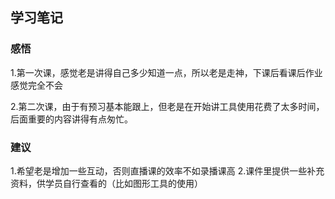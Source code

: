 ## 学习笔记

### 感悟
1.第一次课，感觉老是讲得自己多少知道一点，所以老是走神，下课后看课后作业感觉完全不会

2.第二次课，由于有预习基本能跟上，但老是在开始讲工具使用花费了太多时间，后面重要的内容讲得有点匆忙。

### 建议
1.希望老是增加一些互动，否则直播课的效率不如录播课高
2.课件里提供一些补充资料，供学员自行查看的（比如图形工具的使用）
